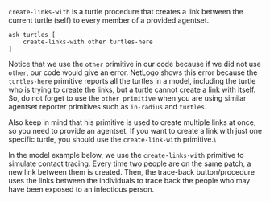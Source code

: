 ﻿`create-links-with` is a turtle procedure that creates a link between the current turtle (self) to every member of a provided agentset. 



```
ask turtles [
	create-links-with other turtles-here
]
```



Notice that we use the `other` primitive in our code because if we did not use `other`, our code would give an error. NetLogo shows this error because the `turtles-here` primitive reports all the turtles in a model, including the turtle who is trying to create the links, but a turtle cannot create a link with itself. So, do not forget to use the `other primitive` when you are using similar agentset reporter primitives such as `in-radius` and `turtles`.



Also keep in mind that his primitive is used to create multiple links at once, so you need to provide an agentset. If you want to create a link with just one specific turtle, you should use the `create-link-with` primitive.\



In the model example below, we use the `create-links-with` primitive to simulate contact tracing. Every time two people are on the same patch, a new link between them is created. Then, the trace-back button/procedure uses the links between the individuals to trace back the people who may have been exposed to an infectious person. 